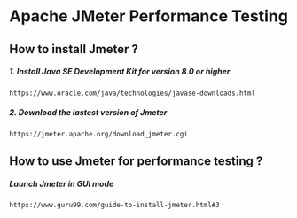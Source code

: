 # Apache JMeter Performance Testing

## How to install Jmeter ?

##### 1. Install Java SE Development Kit for version 8.0 or higher 

```
https://www.oracle.com/java/technologies/javase-downloads.html
```

##### 2. Download the lastest version of Jmeter 

```
https://jmeter.apache.org/download_jmeter.cgi
```


## How to use Jmeter for performance testing ?

##### Launch Jmeter in GUI mode

```
https://www.guru99.com/guide-to-install-jmeter.html#3
```
